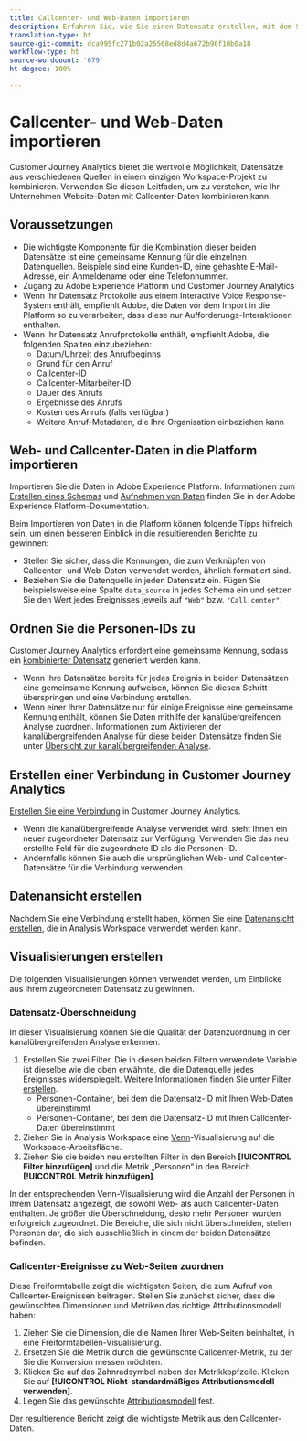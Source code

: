 ```yaml
---
title: Callcenter- und Web-Daten importieren
description: Erfahren Sie, wie Sie einen Datensatz erstellen, mit dem Sie Callcenter- und Website-Daten verknüpfen.
translation-type: ht
source-git-commit: dca995fc271b02a26568ed8d4a672b96f10b0a18
workflow-type: ht
source-wordcount: '679'
ht-degree: 100%

---
```



# Callcenter- und Web-Daten importieren

Customer Journey Analytics bietet die wertvolle Möglichkeit, Datensätze aus verschiedenen Quellen in einem einzigen Workspace-Projekt zu kombinieren. Verwenden Sie diesen Leitfaden, um zu verstehen, wie Ihr Unternehmen Website-Daten mit Callcenter-Daten kombinieren kann.

## Voraussetzungen

* Die wichtigste Komponente für die Kombination dieser beiden Datensätze ist eine gemeinsame Kennung für die einzelnen Datenquellen. Beispiele sind eine Kunden-ID, eine gehashte E-Mail-Adresse, ein Anmeldename oder eine Telefonnummer.
* Zugang zu Adobe Experience Platform und Customer Journey Analytics
* Wenn Ihr Datensatz Protokolle aus einem Interactive Voice Response-System enthält, empfiehlt Adobe, die Daten vor dem Import in die Platform so zu verarbeiten, dass diese nur Aufforderungs-Interaktionen enthalten.
* Wenn Ihr Datensatz Anrufprotokolle enthält, empfiehlt Adobe, die folgenden Spalten einzubeziehen:
   * Datum/Uhrzeit des Anrufbeginns
   * Grund für den Anruf
   * Callcenter-ID
   * Callcenter-Mitarbeiter-ID
   * Dauer des Anrufs
   * Ergebnisse des Anrufs
   * Kosten des Anrufs (falls verfügbar)
   * Weitere Anruf-Metadaten, die Ihre Organisation einbeziehen kann

## Web- und Callcenter-Daten in die Platform importieren

Importieren Sie die Daten in Adobe Experience Platform. Informationen zum [Erstellen eines Schemas](https://docs.adobe.com/content/help/de-DE/experience-platform/xdm/tutorials/create-schema-ui.html) und [Aufnehmen von Daten](https://docs.adobe.com/content/help/de-DE/experience-platform/ingestion/home.html) finden Sie in der Adobe Experience Platform-Dokumentation.

Beim Importieren von Daten in die Platform können folgende Tipps hilfreich sein, um einen besseren Einblick in die resultierenden Berichte zu gewinnen:

* Stellen Sie sicher, dass die Kennungen, die zum Verknüpfen von Callcenter- und Web-Daten verwendet werden, ähnlich formatiert sind.
* Beziehen Sie die Datenquelle in jeden Datensatz ein. Fügen Sie beispielsweise eine Spalte `data_source` in jedes Schema ein und setzen Sie den Wert jedes Ereignisses jeweils auf `"Web"` bzw. `"Call center"`. <!--mapper-->

## Ordnen Sie die Personen-IDs zu

Customer Journey Analytics erfordert eine gemeinsame Kennung, sodass ein [kombinierter Datensatz](../connections/combined-dataset.md) generiert werden kann.

* Wenn Ihre Datensätze bereits für jedes Ereignis in beiden Datensätzen eine gemeinsame Kennung aufweisen, können Sie diesen Schritt überspringen und eine Verbindung erstellen.
* Wenn einer Ihrer Datensätze nur für einige Ereignisse eine gemeinsame Kennung enthält, können Sie Daten mithilfe der kanalübergreifenden Analyse zuordnen. Informationen zum Aktivieren der kanalübergreifenden Analyse für diese beiden Datensätze finden Sie unter [Übersicht zur kanalübergreifenden Analyse](/help/connections/cca/overview.md).

## Erstellen einer Verbindung in Customer Journey Analytics

[Erstellen Sie eine Verbindung](/help/connections/create-connection.md) in Customer Journey Analytics.

* Wenn die kanalübergreifende Analyse verwendet wird, steht Ihnen ein neuer zugeordneter Datensatz zur Verfügung. Verwenden Sie das neu erstellte Feld für die zugeordnete ID als die Personen-ID.
* Andernfalls können Sie auch die ursprünglichen Web- und Callcenter-Datensätze für die Verbindung verwenden.

## Datenansicht erstellen

Nachdem Sie eine Verbindung erstellt haben, können Sie eine [Datenansicht erstellen](/help/data-views/create-dataview.md), die in Analysis Workspace verwendet werden kann. <!-- page dimension last touch, session persistence -->
<!-- create calls metric using call center reason (requires data views 2.0). any column that triggers once per call -->

## Visualisierungen erstellen

Die folgenden Visualisierungen können verwendet werden, um Einblicke aus Ihrem zugeordneten Datensatz zu gewinnen.

### Datensatz-Überschneidung

In dieser Visualisierung können Sie die Qualität der Datenzuordnung in der kanalübergreifenden Analyse erkennen.

1. Erstellen Sie zwei Filter. Die in diesen beiden Filtern verwendete Variable ist dieselbe wie die oben erwähnte, die die Datenquelle jedes Ereignisses widerspiegelt. Weitere Informationen finden Sie unter [Filter erstellen](/help/components/filters/create-filters.md).
   * Personen-Container, bei dem die Datensatz-ID mit Ihren Web-Daten übereinstimmt
   * Personen-Container, bei dem die Datensatz-ID mit Ihren Callcenter-Daten übereinstimmt
2. Ziehen Sie in Analysis Workspace eine [Venn](/help/analysis-workspace/visualizations/venn.md)-Visualisierung auf die Workspace-Arbeitsfläche.
3. Ziehen Sie die beiden neu erstellten Filter in den Bereich **[!UICONTROL Filter hinzufügen]** und die Metrik „Personen“ in den Bereich **[!UICONTROL Metrik hinzufügen]**.

In der entsprechenden Venn-Visualisierung wird die Anzahl der Personen in Ihrem Datensatz angezeigt, die sowohl Web- als auch Callcenter-Daten enthalten. Je größer die Überschneidung, desto mehr Personen wurden erfolgreich zugeordnet. Die Bereiche, die sich nicht überschneiden, stellen Personen dar, die sich ausschließlich in einem der beiden Datensätze befinden.

### Callcenter-Ereignisse zu Web-Seiten zuordnen

Diese Freiformtabelle zeigt die wichtigsten Seiten, die zum Aufruf von Callcenter-Ereignissen beitragen. Stellen Sie zunächst sicher, dass die gewünschten Dimensionen und Metriken das richtige Attributionsmodell haben:

1. Ziehen Sie die Dimension, die die Namen Ihrer Web-Seiten beinhaltet, in eine Freiformtabellen-Visualisierung.
1. Ersetzen Sie die Metrik durch die gewünschte Callcenter-Metrik, zu der Sie die Konversion messen möchten.
1. Klicken Sie auf das Zahnradsymbol neben der Metrikkopfzeile. Klicken Sie auf **[!UICONTROL Nicht-standardmäßiges Attributionsmodell verwenden]**.
1. Legen Sie das gewünschte [Attributionsmodell](/help/data-views/configure-dataviews.md#Attribution-model) fest.

Der resultierende Bericht zeigt die wichtigste Metrik aus den Callcenter-Daten. <!-- Complement with donut visualization -->

<!-- ### Flow between web data and call center

call reason as an exit dimension, web page name for previous pages

### Histogram


### Fallout

step 1: all sessions
step 2: purchase step 1
step 3: call

another good one

step 1: all sessions
step 2: 

Orrr we could also use dataset ID

### Site sections that result in a call within 30 minutes

Slide 4

Create a bunch of filters - facets to their business. Filters were used because they didn't have all of these in the same dimension, so they could create everything in this report as a single dimension (really filters)

wanted to understand when someone interacts with a facet, whats the highest percentage of people that abandon that channel to call them. not from volume perspective, but percentage perspective.

use sequential segmentation, but you lose the ability to use attribution IQ

## What to do when you've found insight -->

